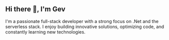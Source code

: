 ## Hi there 👋, I'm Gev

I'm a passionate full-stack developer with a strong focus on .Net and the serverless stack. I enjoy building innovative solutions, optimizing code, and constantly learning new technologies.
<!--
**Gvo87/Gvo87** is a ✨ _special_ ✨ repository because its `README.md` (this file) appears on your GitHub profile.

Here are some ideas to get you started:

- 🔭 I’m currently working on ...
- 🌱 I’m currently learning ...
- 👯 I’m looking to collaborate on ...
- 🤔 I’m looking for help with ...
- 💬 Ask me about ...
- 📫 How to reach me: ...
- 😄 Pronouns: ...
- ⚡ Fun fact: ...
-->
